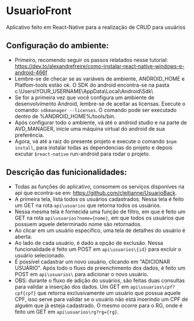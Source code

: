 # UsuarioFront
 Aplicativo feito em React-Native para a realização de CRUD para usuários
## Configuração do ambiente:
- Primeiro, recomendo seguir os passos relatados nesse tutorial: https://dev.to/alexandrefreire/como-instalar-react-native-windows-e-android-466f
- Lembre-se de checar se as variáveis de ambiente, ANDROID_HOME e Platfom-tools estão ok. O SDK do android encontra-se na pasta c:\Users\YOUR_USERNAME\AppData\Local\Android\Sdk\
- Se for a primeira vez que você configura um ambiente de desenvolvimento Android, lembre-se de aceitar as licensas. Execute o comando: ```sdkmanager --licenses```. O comando pode ser executado dentro de %ANDROID_HOME%/tools/bin.
- Após configurar todo o ambiente, vá até o android studio e na parte de AVD_MANAGER, inicie uma máquina virtual do android de sua preferência.
- Agora, vá até a raiz do presente projeto e execute o comando ```$npm install```, para instalar todas as dependencias do projeto e depois excutar ```$react-native``` run-android para rodar o projeto.
## Descrição das funicionalidades:
- Todas as funções do aplicativo, consomem os serviços disponíves na api que econtra-se em: https://github.com/cleitianne/UsuarioBack.
- A primeira tela, lista todos os usuários cadastrados. Nessa tela é feito um GET na rota ```api\usuarios``` que retorna todos os usuários.
- Nessa mesma tela é fornecida uma função de filtro, em que é feito um GET na rota ```api\usuarios?nome={nome}```, em que todos os usuários que possuem aquele determinado nome são retornados.
- Ao clicar em um usuário específico, uma tela de detalhes do usuário é aberta.
- Ao lado de cada usuário, é dado a opção de exclusão. Nessa funcionalidade é feito um POST em ```api\usuarios\{id}``` para excluir o usuário selecionado.
- É possível cadastrar um novo usuário, clicando em "ADICIONAR USUÁRIO". Após todo o fluxo de preenchimento dos dados, é feito um POST em ```api\usuarios\``` para adicionar o novo usuário.
- OBS: durante o fluxo de adição do usuários, são feitas duas consultas para validar a inserção dos dados. Um GET em ```api\usuarios\cpf?cpf{cpf}``` que retorna exclusivamente um usuário que possua aquele CPF, isso serve para validar se o usuário não está inserindo um CPF de alguém que já esteja cadastrado. O mesmo ocorre para o RG, onde é feito um GET em ```api\usuarios\rg?rg={rg}```.

